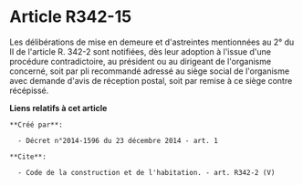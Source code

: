 # Article R342-15

Les délibérations de mise en demeure et d'astreintes mentionnées au 2° du II de l'article R. 342-2 sont notifiées, dès leur
adoption à l'issue d'une procédure contradictoire, au président ou au dirigeant de l'organisme concerné, soit par pli
recommandé adressé au siège social de l'organisme avec demande d'avis de réception postal, soit par remise à ce siège contre
récépissé.

**Liens relatifs à cet article**

	**Créé par**:

	  - Décret n°2014-1596 du 23 décembre 2014 - art. 1

	**Cite**:

	  - Code de la construction et de l'habitation. - art. R342-2 (V)
